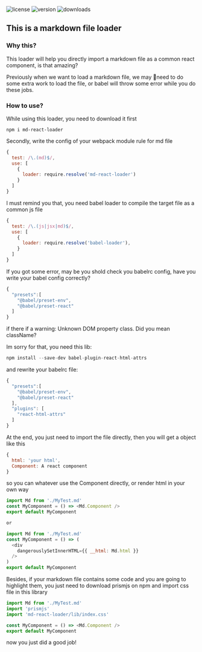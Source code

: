 
![license](https://img.shields.io/npm/l/md-react-loader)
![version](https://img.shields.io/npm/v/md-react-loader)
![downloads](https://img.shields.io/npm/dt/md-react-loader)

## This is a markdown file loader

### Why this?

This loader will help you directly import a markdown file as a common react component, is that amazing?

Previously when we want to load a markdown file, we may need to do some extra work to load the file, or babel will throw some error while you do these jobs.


### How to use?

While using this loader, you need to download it first

```
npm i md-react-loader
```

Secondly, write the config of your webpack module rule for md file

```js
{
  test: /\.(md)$/,
  use: [
    {
      loader: require.resolve('md-react-loader')
    }
  ]
}
```

I must remind you that, you need babel loader to compile the target file as a common js file

```js
{
  test: /\.(js|jsx|md)$/,
  use: [
    {
      loader: require.resolve('babel-loader'),
    }
  ]
}
```

If you got some error, may be you shold check you babelrc config, have you write your babel config correctly?

```js
{
  "presets":[
    "@babel/preset-env",
    "@babel/preset-react"
  ]
}
```

if there if a warning: Unknown DOM property class. Did you mean className?

Im sorry for that, you need this lib:

```js
npm install --save-dev babel-plugin-react-html-attrs
```

and rewrite your babelrc file:

```js
{
  "presets":[
    "@babel/preset-env",
    "@babel/preset-react"
  ],
  "plugins": [
    "react-html-attrs"
  ]
}
```

At the end, you just need to import the file directly, then you will get a object like this

```js
{
  html: 'your html',
  Component: A react component
}
```

so you can whatever use the Component directly, or render html in your own way

```js
import Md from './MyTest.md'
const MyComponent = () => <Md.Component />
export default MyComponent

or

import Md from './MyTest.md'
const MyComponent = () => (
  <div
    dangerouslySetInnerHTML={{ __html: Md.html }}
  />
)
export default MyComponent
```

Besides, if your markdown file contains some code and you are going to highlight them, you just need to download prismjs on npm and import css file in this library

```js
import Md from './MyTest.md'
import 'prismjs'
import 'md-react-loader/lib/index.css'

const MyComponent = () => <Md.Component />
export default MyComponent
```

now you just did a good job!
